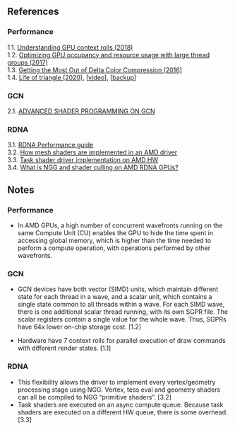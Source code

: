 
## References

### Performance
1.1. [Understanding GPU context rolls (2018)](https://gpuopen.com/learn/understanding-gpu-context-rolls/)<br/>
1.2. [Optimizing GPU occupancy and resource usage with large thread groups (2017)](https://gpuopen.com/learn/optimizing-gpu-occupancy-resource-usage-large-thread-groups/)<br/>
1.3. [Getting the Most Out of Delta Color Compression (2016)](https://gpuopen.com/learn/dcc-overview/)<br/>
1.4. [Life of triangle (2020)](https://gpuopen.com/wp-content/uploads/2021/01/AMD_Graphics_pipeline_GIC2020.pdf), [[video](https://youtu.be/Y2KG_4OxDBg)], [[backup](../pdf/AMD_Graphics_pipeline_GIC2020.pdf)]<br/>

### GCN
2.1. [ADVANCED SHADER PROGRAMMING ON GCN](https://gpuopen.com/wp-content/uploads/2017/03/GDC2017-Advanced-Shader-Programming-On-GCN.pdf)

### RDNA
3.1. [RDNA Performance guide](https://gpuopen.com/performance/)<br/>
3.2. [How mesh shaders are implemented in an AMD driver](https://timur.hu/blog/2022/how-mesh-shaders-are-implemented)<br/>
3.3. [Task shader driver implementation on AMD HW](https://timur.hu/blog/2022/how-task-shaders-are-implemented)<br/>
3.4. [What is NGG and shader culling on AMD RDNA GPUs?](https://timur.hu/blog/2022/what-is-ngg)<br/>


## Notes

### Performance

* In AMD GPUs, a high number of concurrent wavefronts running on the same Compute Unit (CU) enables the GPU to hide the time spent in accessing global memory, which is higher than the time needed to perform a compute operation, with operations performed by other wavefronts.

### GCN

* GCN devices have both vector (SIMD) units, which maintain different state for each thread in a wave, and a scalar unit, which contains a single state common to all threads within a wave. For each SIMD wave, there is one additional scalar thread running, with its own SGPR file. The scalar registers contain a single value for the whole wave. Thus, SGPRs have 64x lower on-chip storage cost. [1.2]

* Hardware have 7 context rolls for parallel execution of draw commands with different render states. [1.1]

### RDNA

* This flexibility allows the driver to implement every vertex/geometry processing stage using NGG. Vertex, tess eval and geometry shaders can all be compiled to NGG “primitive shaders”. [3.2]
* Task shaders are executed on an async compute queue. Because task shaders are executed on a different HW queue, there is some overhead. [3.3]
